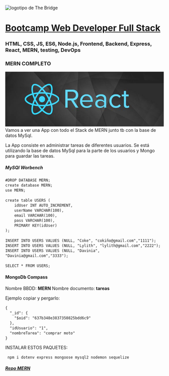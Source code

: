 ![logotipo de The Bridge](https://user-images.githubusercontent.com/27650532/77754601-e8365180-702b-11ea-8bed-5bc14a43f869.png  "logotipo de The Bridge")


# [Bootcamp Web Developer Full Stack](https://www.thebridge.tech/bootcamps/bootcamp-fullstack-developer/)

### HTML, CSS,  JS, ES6, Node.js, Frontend, Backend, Express, React, MERN, testing, DevOps

### MERN COMPLETO



 ![Img de React](./00.jpg)
Vamos a ver una App con todo el Stack de MERN junto tb con la base de datos MySql.

La App consiste en administrar tareas de diferentes usuarios. Se está utilizando la base de datos MySql para la parte de los usuarios y Mongo para guardar las tareas.

##### MySQl Worbench

```mysql
#DROP DATABASE MERN;
create database MERN;
use MERN;

create table USERS (
    idUser INT AUTO_INCREMENT,
    userName VARCHAR(100),
    email VARCHAR(100),
    pass VARCHAR(100),
    PRIMARY KEY(idUser)
);
    
INSERT INTO USERS VALUES (NULL, "Coke", "cokiño@gmail.com","1111");
INSERT INTO USERS VALUES (NULL, "Lylith", "lylith@gmail.com","2222");
INSERT INTO USERS VALUES (NULL, "Davinia", "Davinia@gmail.com","3333");

SELECT * FROM USERS;
```


#### MongoDb Compass

Nombre BBDD: **MERN**
Nombre documento: **tareas**

Ejemplo copiar y pergarlo:

```mongo
{
  "_id": {
    "$oid": "637b348e3837350825bdd6c9"
  },
  "idUsuario": "1",
  "nombreTarea": "comprar moto"
}

```

 INSTALAR ESTOS PAQUETES:
 ```console
  npm i dotenv express mongoose mysql2 nodemon sequelize
 ```
##### [Repo MERN]()

